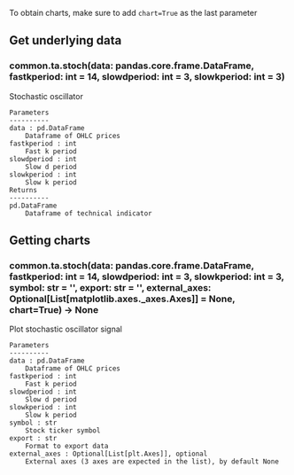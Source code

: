 To obtain charts, make sure to add `chart=True` as the last parameter

## Get underlying data 
### common.ta.stoch(data: pandas.core.frame.DataFrame, fastkperiod: int = 14, slowdperiod: int = 3, slowkperiod: int = 3)

Stochastic oscillator

    Parameters
    ----------
    data : pd.DataFrame
        Dataframe of OHLC prices
    fastkperiod : int
        Fast k period
    slowdperiod : int
        Slow d period
    slowkperiod : int
        Slow k period
    Returns
    ----------
    pd.DataFrame
        Dataframe of technical indicator

## Getting charts 
### common.ta.stoch(data: pandas.core.frame.DataFrame, fastkperiod: int = 14, slowdperiod: int = 3, slowkperiod: int = 3, symbol: str = '', export: str = '', external_axes: Optional[List[matplotlib.axes._axes.Axes]] = None, chart=True) -> None

Plot stochastic oscillator signal

    Parameters
    ----------
    data : pd.DataFrame
        Dataframe of OHLC prices
    fastkperiod : int
        Fast k period
    slowdperiod : int
        Slow d period
    slowkperiod : int
        Slow k period
    symbol : str
        Stock ticker symbol
    export : str
        Format to export data
    external_axes : Optional[List[plt.Axes]], optional
        External axes (3 axes are expected in the list), by default None
